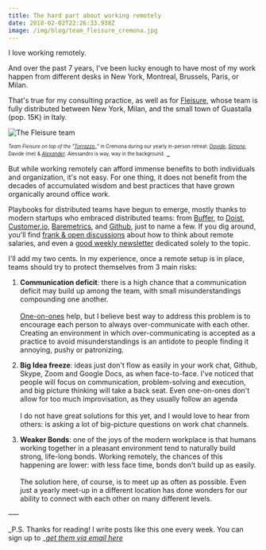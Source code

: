 ```yaml
---
title: The hard part about working remotely
date: 2018-02-02T22:26:33.938Z
image: /img/blog/team_fleisure_cremona.jpg
---
```

I love working remotely. 

And over the past 7 years, I've been lucky enough to have most of my work happen from different desks in New York, Montreal, Brussels, Paris, or Milan.

<!--more-->

That's true for my consulting practice, as well as for [Fleisure](https://weekly.fleisure.com), whose team is fully distributed between New York, Milan, and the small town of Guastalla (pop. 15K) in Italy.  

![The Fleisure team](/img/blog/team_fleisure_cremona.jpg)

<sub><sup>_Team Fleisure on top of the "_[_Torrazzo_](https://en.wikipedia.org/wiki/Torrazzo_of_Cremona)_" in Cremona during our yearly in-person retreat: _[_Davide_](https://it.linkedin.com/in/davidepisauri/en)_, _[_Simone_](https://tellini.info/)_, Davide (me) & _[_Alexander_](https://ackushiw.com/)_. Alessandro is way, way in the background.</sup></sub> _

But while working remotely can afford immense benefits to both individuals and organization, it's not easy. For one thing, it does not benefit from the decades of accumulated wisdom and best practices that have grown organically around office work. 

Playbooks for distributed teams have begun to emerge, mostly thanks to modern startups who embraced distributed teams: from [Buffer](https://open.buffer.com/no-office/), to [Doist](https://blog.doist.com/https-blog-doist-com-managing-remote-teams-622521189e80), [Customer.io](https://customer.io/blog/Lessons-from-becoming-a-remote-team.html), [Baremetrics](https://baremetrics.com/blog/building-remote-team), and [Github](https://resources.github.com/webcasts/GitHub-communicating-with-remote-teams/), just to name a few. If you dig around, you'll find [frank & open discussions](https://twitter.com/joelgascoigne/status/938398704746336256) about how to think about remote salaries, and even a [good weekly newsletter](https://remotive.io/community/) dedicated solely to the topic.

I'll add my two cents. In my experience, once a remote setup is in place, teams should try to protect themselves from 3 main risks: 

1. **Communication deficit**: there is a high chance that a communication deficit may build up among the team, with small misunderstandings compounding one another. \
   \
   [One-on-ones](https://a16z.com/2012/08/30/one-on-one/) help, but I believe best way to address this problem is to encourage each person to always over-communicate with each other. Creating an environment in which over-communicating is accepted as a practice to avoid misunderstandings is an antidote to people finding it annoying, pushy or patronizing.     
2. **Big Idea freeze**: ideas just don't flow as easily in your work chat, Github, Skype, Zoom and Google Docs, as when face-to-face. I've noticed that people will focus on communication, problem-solving and execution, and big picture thinking will take a back seat. Even one-on-ones don't allow for too much improvisation, as they usually follow an agenda\
   \
   I do not have great solutions for this yet, and I would love to hear from others:  is asking a lot of big-picture questions on work chat channels.  

3. **Weaker Bonds**: one of the joys of the modern workplace is that humans working together in a pleasant environment tend to naturally build strong, life-long bonds. Working remotely, the chances of this happening are lower: with less face time, bonds don't build up as easily. \
   \
   The solution here, of course, is to meet up as often as possible. Even just a yearly meet-up in a different location has done wonders for our ability to connect with each other on many different levels. 

–––

_P.S. Thanks for reading! I write posts like this one every week. You can sign up to _[_get them via email here_](http://eepurl.com/cSDdRr)

